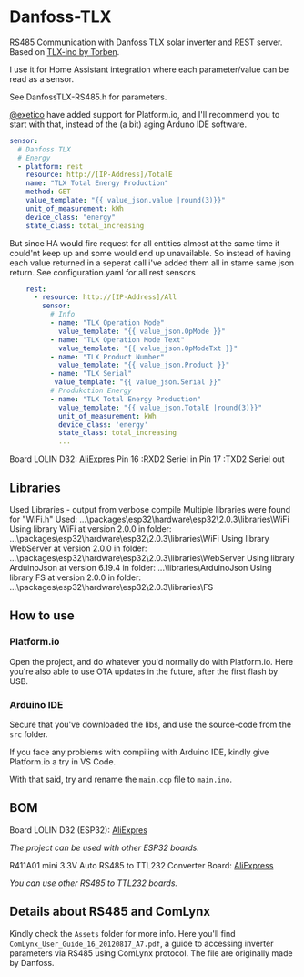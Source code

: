 # Danfoss-TLX

RS485 Communication with Danfoss TLX solar inverter and REST server. Based on [TLX-ino by Torben](https://github.com/TorbenNor/Danfoss-TLX).

I use it for Home Assistant integration where each parameter/value can be read as a sensor.

See DanfossTLX-RS485.h for parameters.

[@exetico](https://github.com/exetico) have added support for Platform.io, and I'll recommend you to start with that, instead of the (a bit) aging Arduno IDE software.

```yaml
sensor:
  # Danfoss TLX
  # Energy
  - platform: rest
    resource: http://[IP-Address]/TotalE
    name: "TLX Total Energy Production"
    method: GET
    value_template: "{{ value_json.value |round(3)}}"
    unit_of_measurement: kWh
    device_class: "energy"
    state_class: total_increasing
```

But since HA would fire request for all entities almost at the same time it could'nt keep up and some would end up unavailable.
So instead of having each value returned in a seperat call i've added them all in stame same json return. See configuration.yaml for all rest sensors

```yaml
    rest:
      - resource: http://[IP-Address]/All
        sensor:
          # Info
          - name: "TLX Operation Mode"
            value_template: "{{ value_json.OpMode }}"
          - name: "TLX Operation Mode Text"
            value_template: "{{ value_json.OpModeTxt }}"
          - name: "TLX Product Number"
            value_template: "{{ value_json.Product }}"
          - name: "TLX Serial"
           value_template: "{{ value_json.Serial }}"
          # Produkction Energy
          - name: "TLX Total Energy Production"
            value_template: "{{ value_json.TotalE |round(3)}}"
            unit_of_measurement: kWh
            device_class: 'energy'
            state_class: total_increasing
            ...
```

Board LOLIN D32: [AliExpres](https://www.aliexpress.com/item/32808551116.htm)
Pin 16 :RXD2 Seriel in
Pin 17 :TXD2 Seriel out

## Libraries

Used Libraries - output from verbose compile
Multiple libraries were found for "WiFi.h" Used: ...\packages\esp32\hardware\esp32\2.0.3\libraries\WiFi
Using library WiFi at version 2.0.0 in folder: ...\packages\esp32\hardware\esp32\2.0.3\libraries\WiFi
Using library WebServer at version 2.0.0 in folder: ...\packages\esp32\hardware\esp32\2.0.3\libraries\WebServer
Using library ArduinoJson at version 6.19.4 in folder: ...\libraries\ArduinoJson
Using library FS at version 2.0.0 in folder: ...\packages\esp32\hardware\esp32\2.0.3\libraries\FS

## How to use

### Platform.io

Open the project, and do whatever you'd normally do with Platform.io. Here you're also able to use OTA updates in the future, after the first flash by USB.

### Arduino IDE

Secure that you've downloaded the libs, and use the source-code from the `src` folder.

If you face any problems with compiling with Arduino IDE, kindly give Platform.io a try in VS Code.

With that said, try and rename the `main.ccp` file to `main.ino`.

## BOM

Board LOLIN D32 (ESP32): [AliExpres](https://www.aliexpress.com/item/32808551116.htm)

_The project can be used with other ESP32 boards._

R411A01 mini 3.3V Auto RS485 to TTL232 Converter Board: [AliExpress](https://www.aliexpress.com/item/32782552104.html)

_You can use other RS485 to TTL232 boards._

## Details about RS485 and ComLynx

Kindly check the `Assets` folder for more info. Here you'll find `ComLynx_User_Guide_16_20120817_A7.pdf`, a guide to accessing inverter parameters via RS485 using ComLynx protocol. The file are originally made by Danfoss.
